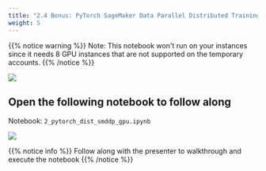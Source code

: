 ```yaml
---
title: "2.4 Bonus: PyTorch SageMaker Data Parallel Distributed Training with Amazon SageMaker"
weight: 5
---
```


{{% notice warning %}}
Note: This notebook won't run on your instances since it needs 8 GPU instances that are not supported on the temporary accounts.
{{% /notice %}}

![](/images/training/training24.png)

## Open the following notebook to follow along

Notebook: `2_pytorch_dist_smddp_gpu.ipynb`

![](/images/setup/setup16.png)

{{% notice info %}}
Follow along with the presenter to walkthrough and execute the notebook
{{% /notice %}}
